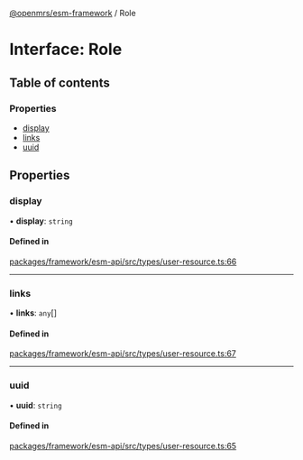 [@openmrs/esm-framework](../API.md) / Role

# Interface: Role

## Table of contents

### Properties

- [display](Role.md#display)
- [links](Role.md#links)
- [uuid](Role.md#uuid)

## Properties

### display

• **display**: `string`

#### Defined in

[packages/framework/esm-api/src/types/user-resource.ts:66](https://github.com/kirwea/openmrs-esm-core/blob/main/packages/framework/esm-api/src/types/user-resource.ts#L66)

___

### links

• **links**: `any`[]

#### Defined in

[packages/framework/esm-api/src/types/user-resource.ts:67](https://github.com/kirwea/openmrs-esm-core/blob/main/packages/framework/esm-api/src/types/user-resource.ts#L67)

___

### uuid

• **uuid**: `string`

#### Defined in

[packages/framework/esm-api/src/types/user-resource.ts:65](https://github.com/kirwea/openmrs-esm-core/blob/main/packages/framework/esm-api/src/types/user-resource.ts#L65)
